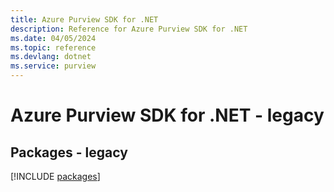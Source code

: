 ```yaml
---
title: Azure Purview SDK for .NET
description: Reference for Azure Purview SDK for .NET
ms.date: 04/05/2024
ms.topic: reference
ms.devlang: dotnet
ms.service: purview
---
```

# Azure Purview SDK for .NET - legacy
## Packages - legacy
[!INCLUDE [packages](purview-index.md)]